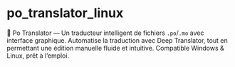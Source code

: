 # po_translator_linux
🎯 Po Translator — Un traducteur intelligent de fichiers `.po`/`.mo` avec interface graphique.   Automatise la traduction avec Deep Translator, tout en permettant une édition manuelle fluide et intuitive.   Compatible Windows &amp; Linux, prêt à l’emploi.
